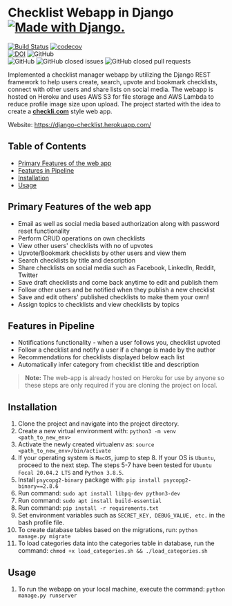 # Checklist Webapp in Django <a href="http://www.djangoproject.com/"><img src="https://www.djangoproject.com/m/img/badges/djangomade124x25.gif" border="0" alt="Made with Django." title="Made with Django." /></a>

[![Build Status](https://travis-ci.com/cagandhi/Checklist-Webapp-Django.svg?branch=master)](https://travis-ci.com/cagandhi/Checklist-Webapp-Django)
[![codecov](https://codecov.io/gh/cagandhi/Checklist-Webapp-Django/branch/master/graph/badge.svg?token=JBJFR6B7TL)](https://codecov.io/gh/cagandhi/Checklist-Webapp-Django)<br>
[![DOI](https://zenodo.org/badge/246933227.svg)](https://zenodo.org/badge/latestdoi/246933227)
![GitHub](https://img.shields.io/github/license/cagandhi/Checklist-Webapp-Django)
<br>
![GitHub](https://img.shields.io/badge/language-python-blue.svg)
![GitHub closed issues](https://img.shields.io/github/issues-closed-raw/cagandhi/Checklist-Webapp-Django)
![GitHub closed pull requests](https://img.shields.io/github/issues-pr-closed-raw/cagandhi/Checklist-Webapp-Django)

Implemented a checklist manager webapp by utilizing the Django REST framework to help users create, search, upvote and bookmark checklists, connect with other users and share lists on social media. The webapp is hosted on Heroku and uses AWS S3 for file storage and AWS Lambda to reduce profile image size upon upload. The project started with the idea to create a [<strong>checkli.com</strong>](https://www.checkli.com/) style web app.

Website: https://django-checklist.herokuapp.com/


## Table of Contents
  * [Primary Features of the web app](#primary-features-of-the-web-app)
  * [Features in Pipeline](#features-in-pipeline)
  * [Installation](#installation)
  * [Usage](#usage)

## Primary Features of the web app
* Email as well as social media based authorization along with password reset functionality
* Perform CRUD operations on own checklists
* View other users' checklists with no of upvotes
* Upvote/Bookmark checklists by other users and view them
* Search checklists by title and description
* Share checklists on social media such as Facebook, LinkedIn, Reddit, Twitter
* Save draft checklists and come back anytime to edit and publish them
* Follow other users and be notified when they publish a new checklist
* Save and edit others' published checklists to make them your own!
* Assign topics to checklists and view checklists by topics

## Features in Pipeline
* Notifications functionality - when a user follows you, checklist upvoted
* Follow a checklist and notify a user if a change is made by the author
* Recommendations for checklists displayed below each list
* Automatically infer category from checklist title and description

> <strong>Note:</strong> The web-app is already hosted on Heroku for use by anyone so these steps are only required if you are cloning the project on local.

## Installation
1. Clone the project and navigate into the project directory.
2. Create a new virtual environment with: ```python3 -m venv <path_to_new_env>```
3. Activate the newly created virtualenv as: ```source <path_to_new_env>/bin/activate```
4. If your operating system is `MacOS`, jump to step 8. If your OS is `Ubuntu`, proceed to the next step. The steps 5-7 have been tested for `Ubuntu Focal 20.04.2 LTS` and `Python 3.8.5`.
5. Install `psycopg2-binary` package with: `pip install psycopg2-binary==2.8.6`
6. Run command: `sudo apt install libpq-dev python3-dev`
7. Run command: `sudo apt install build-essential`
8. Run command: ```pip install -r requirements.txt```
9. Set environment variables such as `SECRET_KEY, DEBUG_VALUE, etc.` in the bash profile file.
10. To create database tables based on the migrations, run: `python manage.py migrate`
11. To load categories data into the categories table in database, run the command: `chmod +x load_categories.sh && ./load_categories.sh`

## Usage
1. To run the webapp on your local machine, execute the command: ```python manage.py runserver```
